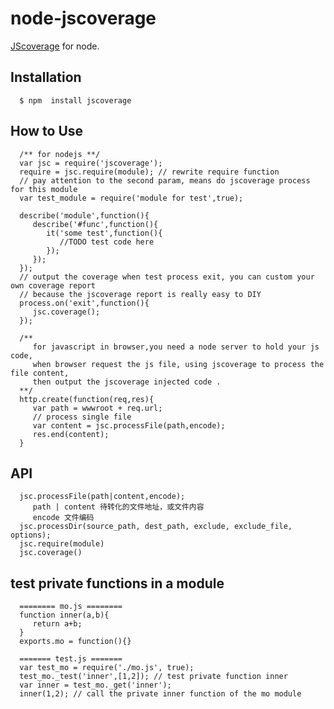 # node-jscoverage

   [JScoverage](http://siliconforks.com/jscoverage/) for node.

## Installation

      $ npm  install jscoverage
    
## How to Use
      /** for nodejs **/
      var jsc = require('jscoverage');
      require = jsc.require(module); // rewrite require function
      // pay attention to the second param, means do jscoverage process for this module
      var test_module = require('module for test',true); 
      
      describe('module',function(){
         describe('#func',function(){
            it('some test',function(){
               //TODO test code here
            });
         });
      });
      // output the coverage when test process exit, you can custom your own coverage report 
      // because the jscoverage report is really easy to DIY
      process.on('exit',function(){
         jsc.coverage();
      });
      
      /** 
         for javascript in browser,you need a node server to hold your js code,
         when browser request the js file, using jscoverage to process the file content,
         then output the jscoverage injected code .
      **/
      http.create(function(req,res){
         var path = wwwroot + req.url;
         // process single file
         var content = jsc.processFile(path,encode);
         res.end(content);
      }
      
   
## API

      jsc.processFile(path|content,encode);
         path | content 待转化的文件地址，或文件内容
         encode 文件编码
      jsc.processDir(source_path, dest_path, exclude, exclude_file, options);
      jsc.require(module)
      jsc.coverage()
      
## test private functions in a module

      ======== mo.js ========
      function inner(a,b){
         return a+b;
      }
      exports.mo = function(){}
      
      ======= test.js =======
      var test_mo = require('./mo.js', true);
      test_mo._test('inner',[1,2]); // test private function inner
      var inner = test_mo._get('inner');
      inner(1,2); // call the private inner function of the mo module 
      

